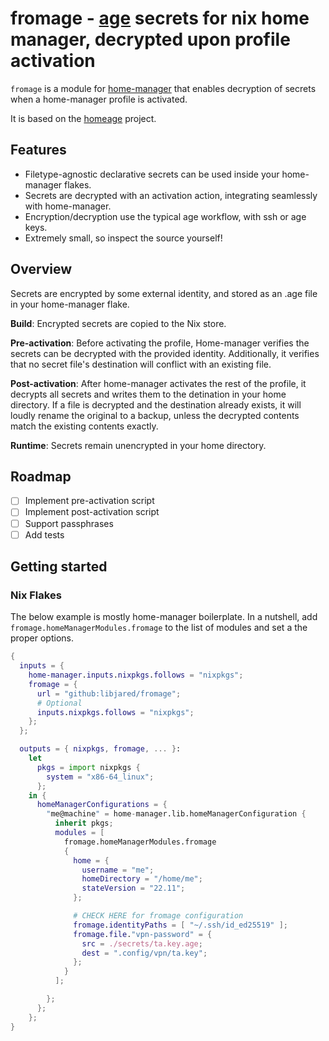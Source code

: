 # fromage - [age](https://github.com/str4d/rage) secrets for nix home manager, decrypted upon profile activation

`fromage` is a module for [home-manager](https://github.com/nix-community/home-manager) that enables decryption of secrets when a home-manager profile is activated.

It is based on the [homeage](https://github.com/jordanisaacs/homeage) project.

## Features

- Filetype-agnostic declarative secrets can be used inside your home-manager flakes.
- Secrets are decrypted with an activation action, integrating seamlessly with home-manager.
- Encryption/decryption use the typical age workflow, with ssh or age keys.
- Extremely small, so inspect the source yourself!

## Overview

Secrets are encrypted by some external identity, and stored as an .age file in your home-manager flake.

**Build**: Encrypted secrets are copied to the Nix store.

**Pre-activation**: Before activating the profile, Home-manager verifies the secrets can be decrypted with the provided identity. Additionally, it verifies that no secret file's destination will conflict with an existing file.

**Post-activation**: After home-manager activates the rest of the profile, it decrypts all secrets and writes them to the detination in your home directory. If a file is decrypted and the destination already exists, it will loudly rename the original to a backup, unless the decrypted contents match the existing contents exactly.

**Runtime**: Secrets remain unencrypted in your home directory.

## Roadmap

- [ ] Implement pre-activation script
- [ ] Implement post-activation script
- [ ] Support passphrases
- [ ] Add tests

## Getting started

### Nix Flakes

The below example is mostly home-manager boilerplate. In a nutshell, add `fromage.homeManagerModules.fromage` to the list of modules and set a the proper options.

```nix
{
  inputs = {
    home-manager.inputs.nixpkgs.follows = "nixpkgs";
    fromage = {
      url = "github:libjared/fromage";
      # Optional
      inputs.nixpkgs.follows = "nixpkgs";
    };
  };

  outputs = { nixpkgs, fromage, ... }:
    let
      pkgs = import nixpkgs {
        system = "x86-64_linux";
      };
    in {
      homeManagerConfigurations = {
        "me@machine" = home-manager.lib.homeManagerConfiguration {
          inherit pkgs;
          modules = [
            fromage.homeManagerModules.fromage
            {
              home = {
                username = "me";
                homeDirectory = "/home/me";
                stateVersion = "22.11";
              };

              # CHECK HERE for fromage configuration
              fromage.identityPaths = [ "~/.ssh/id_ed25519" ];
              fromage.file."vpn-password" = {
                src = ./secrets/ta.key.age;
                dest = ".config/vpn/ta.key";
              };
            }
          ];

        };
      };
    };
}
```
